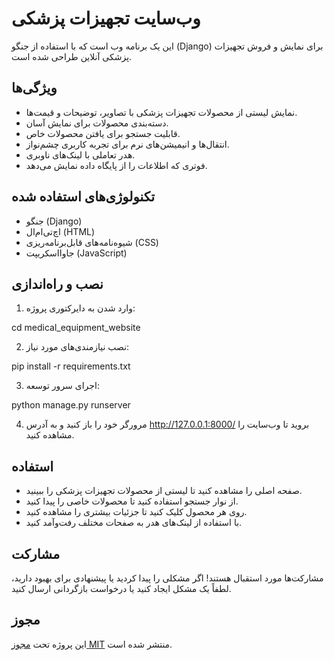 # وب‌سایت تجهیزات پزشکی

این یک برنامه وب است که با استفاده از جنگو (Django) برای نمایش و فروش تجهیزات پزشکی آنلاین طراحی شده است.

## ویژگی‌ها

- نمایش لیستی از محصولات تجهیزات پزشکی با تصاویر، توضیحات و قیمت‌ها.
- دسته‌بندی محصولات برای نمایش آسان.
- قابلیت جستجو برای یافتن محصولات خاص.
- انتقال‌ها و انیمیشن‌های نرم برای تجربه کاربری چشم‌نواز.
- هدر تعاملی با لینک‌های ناوبری.
- فوتری که اطلاعات را از پایگاه داده نمایش می‌دهد.

## تکنولوژی‌های استفاده شده

- جنگو (Django)
- اچ‌تی‌ام‌ال (HTML)
- شیوه‌نامه‌های قابل‌برنامه‌ریزی (CSS)
- جاوا‌اسکریپت (JavaScript)

## نصب و راه‌اندازی


1. وارد شدن به دایرکتوری پروژه:

cd medical_equipment_website


2. نصب نیازمندی‌های مورد نیاز:

pip install -r requirements.txt


3. اجرای سرور توسعه:

python manage.py runserver


4. مرورگر خود را باز کنید و به آدرس http://127.0.0.1:8000/ بروید تا وب‌سایت را مشاهده کنید.

## استفاده

- صفحه اصلی را مشاهده کنید تا لیستی از محصولات تجهیزات پزشکی را ببینید.
- از نوار جستجو استفاده کنید تا محصولات خاصی را پیدا کنید.
- روی هر محصول کلیک کنید تا جزئیات بیشتری را مشاهده کنید.
- با استفاده از لینک‌های هدر به صفحات مختلف رفت‌وآمد کنید.

## مشارکت

مشارکت‌ها مورد استقبال هستند! اگر مشکلی را پیدا کردید یا پیشنهادی برای بهبود دارید، لطفاً یک مشکل ایجاد کنید یا درخواست بازگردانی ارسال کنید.

## مجوز

این پروژه تحت [مجوز MIT](LICENSE) منتشر شده است.
